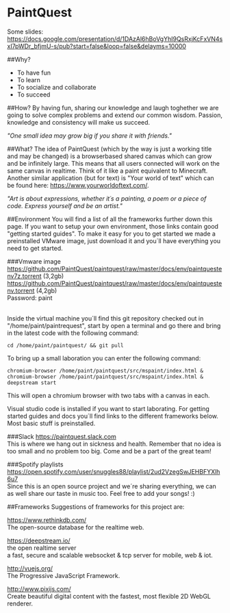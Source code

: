 # PaintQuest

Some slides: <br />
https://docs.google.com/presentation/d/1DAzAl6hBoVgYhI9QsRxjKcFxVN4sxI7pWDr_bfjmU-s/pub?start=false&loop=false&delayms=10000

##Why?
* To have fun
* To learn
* To socialize and collaborate
* To succeed

##How?
By having fun, sharing our knowledge and laugh toghether we are going to solve complex problems and extend our common wisdom. Passion, knowledge and consistency will make us succeed.

_"One small idea may grow big if you share it with friends."_

##What?
The idea of PaintQuest (which by the way is just a working title and may be changed) is a browserbased shared canvas which can grow and be infinitely large. This means that all users connected will work on the same canvas in realtime. Think of it like a paint equivalent to Minecraft. Another similar application (but for text) is "Your world of text" which can be found here: https://www.yourworldoftext.com/.

_"Art is about expressions, whether it´s a painting, a poem or a piece of code. Express yourself and be an artist."_

##Environment
You will find a list of all the frameworks further down this page. If you want to setup your own environment, those links contain good "getting started guides". To make it easy for you to get started we made a preinstalled VMware image, just download it and you´ll have everything you need to get started.

###Vmware image<br />
https://github.com/PaintQuest/paintquest/raw/master/docs/env/paintquestenv7z.torrent (3,2gb)<br />
https://github.com/PaintQuest/paintquest/raw/master/docs/env/paintquestenv.torrent (4,2gb)<br />
Password: paint <br /><br />

Inside the virtual machine you´ll find this git repository checked out in "/home/paint/paintrequest", start by open a terminal and go there and bring in the latest code with the following command:
```
cd /home/paint/paintquest/ && git pull
```

To bring up a small laboration you can enter the following command:
```
chromium-browser /home/paint/paintquest/src/mspaint/index.html & 
chromium-browser /home/paint/paintquest/src/mspaint/index.html & 
deepstream start
```
This will open a chromium browser with two tabs with a canvas in each.

Visual studio code is installed if you want to start laborating. For getting started guides and docs you´ll find links to the different frameworks below. Most basic stuff is preinstalled.

###Slack
https://paintquest.slack.com <br />
This is where we hang out in sickness and health. Remember that no idea is too small and no problem too big. Come and be a part of the great team! 

###Spotify playlists
https://open.spotify.com/user/snuggles88/playlist/2ud2VzegSwJEHBFYXlh6u7 <br />
Since this is an open source project and we´re sharing everything, we can as well share our taste in music too. Feel free to add your songs! :)

##Frameworks
Suggestions of frameworks for this project are:

https://www.rethinkdb.com/ <br />
The open-source database for the realtime web.

https://deepstream.io/ <br />
the open realtime server <br />
a fast, secure and scalable websocket & tcp server for mobile, web & iot.

http://vuejs.org/ <br />
The Progressive JavaScript Framework.

http://www.pixijs.com/ <br />
Create beautiful digital content with the fastest, most flexible 2D WebGL renderer.
